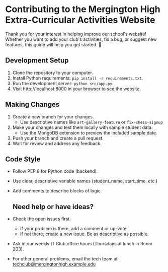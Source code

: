 # Contributing to the Mergington High Extra-Curricular Activities Website

Thank you for your interest in helping improve our school's website!
Whether you want to add your club's activities, fix a bug, or suggest
new features, this guide will help you get started. 🎉
## Development Setup

1. Clone the repository to your computer.
2. Install Python requirements: `pip install -r requirements.txt`.
3. Run the development server: `python src/app.py`.
4. Visit http://localhost:8000 in your browser to see the website.

## Making Changes

1. Create a new branch for your changes.
   - Use descriptive names like `art-gallery-feature` or `fix-chess-signup`
2. Make your changes and test them locally with sample student data.
   - Use the MongoDB extension to preview the included sample date.
3. Push your branch and create a pull request.
4. Wait for review and address any feedback.

## Code Style

- Follow PEP 8 for Python code (backend).
- Use clear, descriptive variable names (student_name, start_time, etc.)
- Add comments to describe blocks of logic.
  ## Need help or have ideas?

- Check the open issues first.
  - If your problem is there, add a comment or up-vote.
  - If not there, create a new issue. Be as descriptive as possible.
- Ask in our weekly IT Club office hours (Thursdays at lunch in Room 203).
- For other general problems, email the tech team at techclub@mergingtonhigh.example.edu
